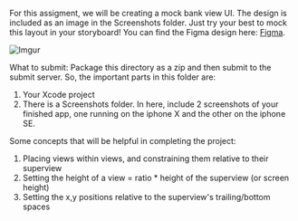 For this assigment, we will be creating a mock bank view UI. The design is included as an image in the Screenshots folder. Just try your best to mock this layout in your storyboard! You can find the Figma design here: [Figma](https://www.figma.com/file/DglT1B3C9P1Yf1ag4lkk6LgM/HW1-Bank-App?node-id=0%3A1).

![Imgur](https://i.imgur.com/a1i7dF1.png)

What to submit:
Package this directory as a zip and then submit to the submit server.
So, the important parts in this folder are:
1. Your Xcode project
2. There is a Screenshots folder. In here, include 2 screenshots of your finished app, one running on the iphone X and the other on the iphone SE.

Some concepts that will be helpful in completing the project:

1. Placing views within views, and constraining them relative to their superview
2. Setting the height of a view = ratio * height of the superview (or screen height)
3. Setting the x,y positions relative to the superview's trailing/bottom spaces
